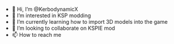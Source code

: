 - 👋 Hi, I’m @KerbodynamicX
- 👀 I’m interested in KSP modding
- 🌱 I’m currently learning how to import 3D models into the game
- 💞️ I’m looking to collaborate on KSPIE mod
- 📫 How to reach me 

<!---
KerbodynamicX/KerbodynamicX is a ✨ special ✨ repository because its `README.md` (this file) appears on your GitHub profile.
You can click the Preview link to take a look at your changes.
--->
